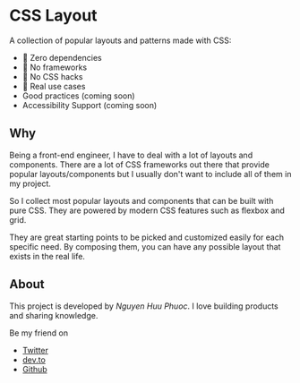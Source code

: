 # CSS Layout

A collection of popular layouts and patterns made with CSS:

-   🎉 Zero dependencies
-   🎉 No frameworks
-   🎉 No CSS hacks
-   🎉 Real use cases
-   Good practices (coming soon)
-   Accessibility Support (coming soon)

## Why

Being a front-end engineer, I have to deal with a lot of layouts and components.
There are a lot of CSS frameworks out there that provide popular layouts/components but
I usually don't want to include all of them in my project.

So I collect most popular layouts and components that can be built with pure CSS.
They are powered by modern CSS features such as flexbox and grid.

They are great starting points to be picked and customized easily for each specific need.
By composing them, you can have any possible layout that exists in the real life.

## About

This project is developed by _Nguyen Huu Phuoc_. I love building products and sharing knowledge.

Be my friend on

-   [Twitter](https://twitter.com/nghuuphuoc)
-   [dev.to](https://dev.to/phuocng)
-   [Github](https://github.com/phuoc-ng)
